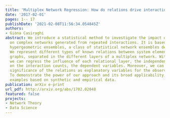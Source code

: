 ```yaml
---
title: 'Multiplex Network Regression: How do relations drive interactions?'
date: '2017-02-01'
pages: 1-- 17
publishDate: '2021-02-08T11:56:34.054845Z'
authors:
- Giona Casiraghi
abstract: We introduce a statistical method to investigate the impact of dyadic relations
  on complex networks generated from repeated interactions. It is based on generalised
  hypergeometric ensembles, a class of statistical network ensembles developed recently.
  We represent different types of known relations between system elements by weighted
  graphs, separated in the different layers of a multiplex network. With our method
  we can regress the influence of each relational layer, the independent variables,
  on the interaction counts, the dependent variables. Moreover, we can test the statistical
  significance of the relations as explanatory variables for the observed interactions.
  To demonstrate the power of our approach and its broad applicability, we will present
  examples based on synthetic and empirical data.
publication: arXiv e-print
url_pdf: http://arxiv.org/abs/1702.02048
featured: false
projects:
- Network Theory
- Data Science
---
```

